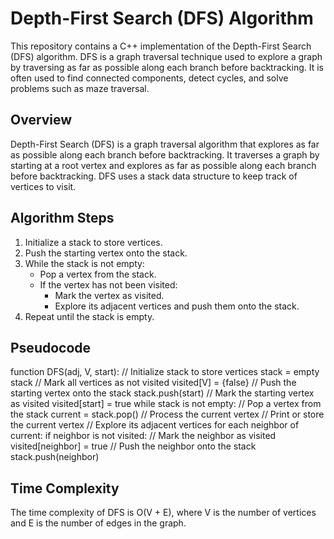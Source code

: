 # Depth-First Search (DFS) Algorithm

This repository contains a C++ implementation of the Depth-First Search (DFS) algorithm. DFS is a graph traversal technique used to explore a graph by traversing as far as possible along each branch before backtracking. It is often used to find connected components, detect cycles, and solve problems such as maze traversal.

## Overview

Depth-First Search (DFS) is a graph traversal algorithm that explores as far as possible along each branch before backtracking. It traverses a graph by starting at a root vertex and explores as far as possible along each branch before backtracking. DFS uses a stack data structure to keep track of vertices to visit.

## Algorithm Steps

1. Initialize a stack to store vertices.
2. Push the starting vertex onto the stack.
3. While the stack is not empty:
   - Pop a vertex from the stack.
   - If the vertex has not been visited:
     - Mark the vertex as visited.
     - Explore its adjacent vertices and push them onto the stack.
4. Repeat until the stack is empty.

## Pseudocode
function DFS(adj, V, start):
// Initialize stack to store vertices
stack = empty stack
// Mark all vertices as not visited
visited[V] = {false}
// Push the starting vertex onto the stack
stack.push(start)
// Mark the starting vertex as visited
visited[start] = true
while stack is not empty:
    // Pop a vertex from the stack
    current = stack.pop()
    // Process the current vertex
    // Print or store the current vertex
    // Explore its adjacent vertices
    for each neighbor of current:
        if neighbor is not visited:
            // Mark the neighbor as visited
            visited[neighbor] = true
            // Push the neighbor onto the stack
            stack.push(neighbor)

## Time Complexity

The time complexity of DFS is O(V + E), where V is the number of vertices and E is the number of edges in the graph.
